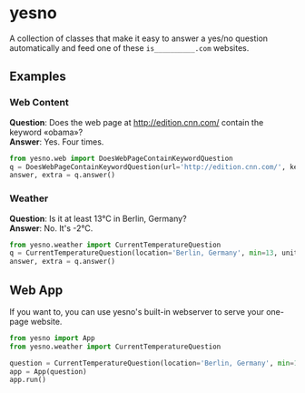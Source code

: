 yesno
=====

A collection of classes that make it easy to answer a yes/no question 
automatically and feed one of these `is__________.com` websites.


Examples
--------

### Web Content

**Question**: Does the web page at http://edition.cnn.com/ contain the keyword «obama»?  
**Answer**: Yes. Four times.

```python
from yesno.web import DoesWebPageContainKeywordQuestion
q = DoesWebPageContainKeywordQuestion(url='http://edition.cnn.com/', keyword='obama')
answer, extra = q.answer()
```

### Weather

**Question**: Is it at least 13°C in Berlin, Germany?  
**Answer**: No. It's -2°C.

```python
from yesno.weather import CurrentTemperatureQuestion
q = CurrentTemperatureQuestion(location='Berlin, Germany', min=13, unit=CurrentTemperatureQuestion.CELSIUS)
answer, extra = q.answer()
```


Web App
-------

If you want to, you can use yesno's built-in webserver to serve your one-page website.

```python
from yesno import App
from yesno.weather import CurrentTemperatureQuestion

question = CurrentTemperatureQuestion(location='Berlin, Germany', min=13, unit=CurrentTemperatureQuestion.CELSIUS)
app = App(question)
app.run()
```
